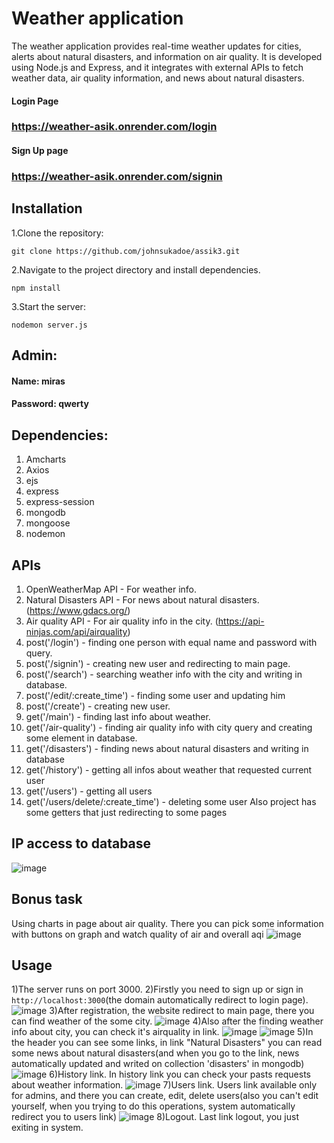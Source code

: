 # Weather application
The weather application provides real-time weather updates for cities, alerts about natural disasters, and information on air quality. It is developed using Node.js and Express, and it integrates with external APIs to fetch weather data, air quality information, and news about natural disasters.
#### Login Page
### https://weather-asik.onrender.com/login
#### Sign Up page
### https://weather-asik.onrender.com/signin

## Installation
 1.Clone the repository:
```
git clone https://github.com/johnsukadoe/assik3.git
```
2.Navigate to the project directory and install dependencies.
```
npm install
```
3.Start the server:
```
nodemon server.js
```

## Admin:
#### Name: miras
#### Password: qwerty

## Dependencies:
1. Amcharts
2. Axios
3. ejs
4. express
5. express-session
6. mongodb
7. mongoose
8. nodemon

## APIs
1. OpenWeatherMap API - For weather info.
2. Natural Disasters API - For news about natural disasters. (https://www.gdacs.org/)
3. Air quality API - For air quality info in the city. (https://api-ninjas.com/api/airquality)
4. post('/login') - finding one person with equal name and password with query.
5. post('/signin') - creating new user and redirecting to main page.
6. post('/search') - searching weather info with the city and writing in database.
7. post('/edit/:create_time') - finding some user and updating him
8. post('/create') - creating new user.
9. get('/main') - finding last info about weather.
10. get('/air-quality') - finding air quality info with city query and creating some element in database.
11. get('/disasters') - finding news about natural disasters and writing in database
12. get('/history') - getting all infos about weather that requested current user
13. get('/users') - getting all users
14. get('/users/delete/:create_time') - deleting some user
    Also project has some getters that just redirecting to some pages

## IP access to database
![image](https://github.com/johnsukadoe/assik3/assets/116514476/e6c3b13c-7c1f-4197-9abe-50fa5afe2455)

## Bonus task
Using charts in page about air quality. There you can pick some information with buttons on graph and watch quality of air and overall aqi
![image](https://github.com/johnsukadoe/assik3/assets/116514476/c940eded-1cf5-4b0f-9803-8a3b27fb2bde)

## Usage
1)The server runs on port 3000.
2)Firstly you need to sign up or sign in ``` http://localhost:3000 ```(the domain automatically redirect to login page).
![image](https://github.com/johnsukadoe/assik3/assets/116514476/3848afe6-8fa8-498c-9040-964c6a296dbe)
3)After registration, the website redirect to main page, there you can find weather of the some city.
![image](https://github.com/johnsukadoe/assik3/assets/116514476/0b61b3c4-d68f-4f6b-9a5d-8c091017a2b5)
4)Also after the finding weather info about city, you can check it's airquality in link.
![image](https://github.com/johnsukadoe/assik3/assets/116514476/d7eb97bd-ecc7-4ff7-8336-a702a0811fdf)
![image](https://github.com/johnsukadoe/assik3/assets/116514476/c940eded-1cf5-4b0f-9803-8a3b27fb2bde)
5)In the header you can see some links, in link "Natural Disasters" you can read some news about natural disasters(and when you go to the link, news automatically updated and writed on collection 'disasters' in mongodb)
![image](https://github.com/johnsukadoe/assik3/assets/116514476/28f734f8-5446-4f28-9809-cdda04276a8c)
6)History link. In history link you can check your pasts requests about weather information.
![image](https://github.com/johnsukadoe/assik3/assets/116514476/e3dbc3ac-ec3a-4eed-80f0-6fc38f02d2b1)
7)Users link. Users link available only for admins, and there you can create, edit, delete users(also you can't edit yourself, when you trying to do this operations, system automatically redirect you to users link)
![image](https://github.com/johnsukadoe/assik3/assets/116514476/78038f8d-2e13-4579-b80e-de81600dc011)
8)Logout. Last link logout, you just exiting in system.








